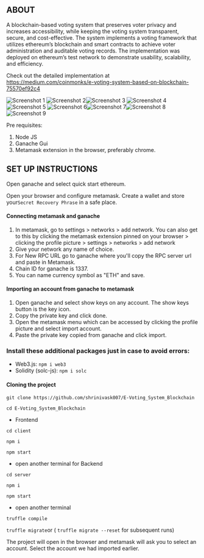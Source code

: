 ## ABOUT
A blockchain-based voting system that preserves voter privacy and increases accessibility, while keeping the voting system transparent, secure, and cost-effective. The system implements a voting framework that utilizes ethereum’s blockchain and smart contracts to achieve voter administration and auditable voting records. The implementation was deployed on ethereum’s test network to demonstrate usability, scalability, and efficiency.

Check out the detailed implementation at https://medium.com/coinmonks/e-voting-system-based-on-blockchain-75570ef92c4


![Screenshot 1](Screenshots/screenshot1.png) ![Screenshot 2](Screenshots/screenshot2.png)![Screenshot 3](Screenshots/screenshot3.png) ![Screenshot 4](Screenshots/screenshot4.png)![Screenshot 5](Screenshots/screenshot5.png) ![Screenshot 6](Screenshots/screenshot6.png)![Screenshot 7](Screenshots/Screenshot7.png)![Screenshot 8](Screenshots/screenshot8.png)
![Screenshot 9](Screenshots/screenshot9.png)



Pre requisites:
1. Node JS
2. Ganache Gui
3. Metamask extension in the browser, preferably chrome.

## SET UP INSTRUCTIONS

Open ganache and select quick start ethereum.

Open your browser and configure metamask. Create a wallet and store your```Secret Recovery Phrase``` in a safe place.

#### Connecting metamask and ganache
1. In metamask, go to settings > networks > add network. You can also get to this by clicking the metamask extension pinned on your browser > clicking the profile picture > settings > networks > add network
2. Give your network any name of choice. 
3. For New RPC URL go to ganache where you'll copy the RPC server url and paste in Metamask. 
4. Chain ID for ganache is 1337. 
5. You can name currency symbol as "ETH" and save. 

#### Importing an account from ganache to metamask
1. Open ganache and select show keys on any account. The show keys button is the key icon.
2. Copy the private key and click done.
3. Open the metamask menu which can be accessed by clicking the profile picture and select import account.
4. Paste the private key copied from ganache and click import.


### Install these additional packages just in case to avoid errors:

- Web3.js: ```npm i web3```
- Solidity (solc-js): ```npm i solc```

#### Cloning the project

```git clone https://github.com/shrinivask007/E-Voting_System_Blockchain```

```cd E-Voting_System_Blockchain```

- Frontend

```cd client```

```npm i```

```npm start```

- open another terminal for Backend

```cd server```

```npm i```

```npm start```

- open another terminal

```truffle compile```

```truffle migrate```or ( ```truffle migrate --reset``` for subsequent runs)



The project will open in the browser and metamask will ask you to select an account. Select the account we had imported earlier.

